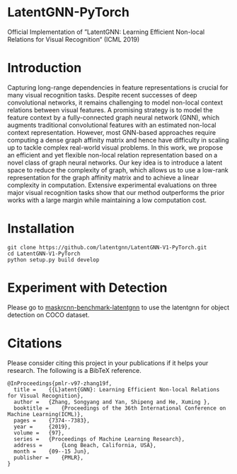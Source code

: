 # LatentGNN-PyTorch
Official Implementation of ”LatentGNN: Learning Efficient Non-local Relations for Visual Recognition“ (ICML 2019)

# Introduction
Capturing long-range dependencies in feature representations is crucial for many visual recognition tasks. Despite recent successes of deep convolutional networks, it remains challenging to model non-local context relations between visual features. A promising strategy is to model the feature context by a fully-connected graph neural network (GNN), which augments traditional convolutional features with an estimated non-local context representation. However, most GNN-based approaches require computing a dense graph affinity matrix and hence have difficulty in scaling up to tackle complex real-world visual problems. In this work, we propose an efficient and yet flexible non-local relation representation based on a novel class of graph neural networks. Our key idea is to introduce a latent space to reduce the complexity of graph, which allows us to use a low-rank representation for the graph affinity matrix and to achieve a linear complexity in computation. Extensive experimental evaluations on three major visual recognition tasks show that our method outperforms the prior works with a large margin while maintaining a low computation cost.

# Installation
```
git clone https://github.com/latentgnn/LatentGNN-V1-PyTorch.git
cd LatentGNN-V1-PyTorch
python setup.py build develop
```

# Experiment with Detection
Please go to [maskrcnn-benchmark-latentgnn](https://github.com/latentgnn/maskrcnn-benchmark-latentgnn) to use the latentgnn for object detection on COCO dataset.

# Citations
Please consider citing this project in your publications if it helps your research. The following is a BibTeX reference. 
```
@InProceedings{pmlr-v97-zhang19f,
  title = 	 {{L}atent{GNN}: Learning Efficient Non-local Relations for Visual Recognition},
  author = 	 {Zhang, Songyang and Yan, Shipeng and He, Xuming },
  booktitle = 	 {Proceedings of the 36th International Conference on Machine Learning(ICML)},
  pages = 	 {7374--7383},
  year = 	 {2019},
  volume = 	 {97},
  series = 	 {Proceedings of Machine Learning Research},
  address = 	 {Long Beach, California, USA},
  month = 	 {09--15 Jun},
  publisher = 	 {PMLR},
}
```